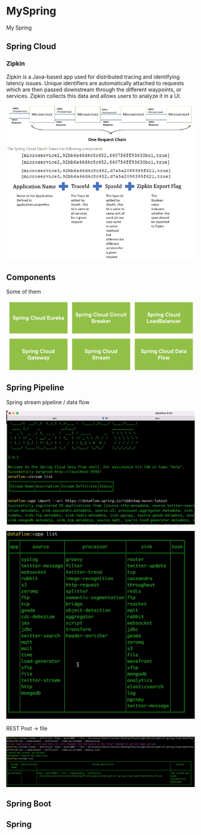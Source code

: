 # MySpring

My Spring

## Spring Cloud

### Zipkin

Zipkin is a Java-based app used for distributed tracing and identifying latency issues. Unique identifiers are automatically attached to requests which are then passed downstream through the different waypoints, or services. Zipkin collects this data and allows users to analyze it in a UI.

![1660509680601](image/README/1660509680601.png)

## Components

Some of them

![1660513582553](image/README/1660513582553.png)

## Spring Pipeline

Spring stream pipeline / data flow

![1660513965220](image/README/1660513965220.png)

![1660513981993](image/README/1660513981993.png)

REST Post -> file

![1660514069109](image/README/1660514069109.png)

## Spring Boot

## Spring
